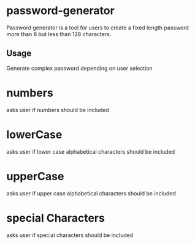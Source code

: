 # password-generator

Password generator is a tool for users to create a fixed length password more than 8 but less than 128 characters.

## Usage

Generate complex password depending on user selection

# numbers

asks user if numbers should be included

# lowerCase

asks user if lower case alphabetical characters should be included

# upperCase

asks user if upper case alphabetical characters should be included

# special Characters

asks user if special characters should be included

